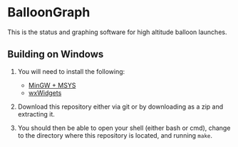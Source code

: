 # BalloonGraph

This is the status and graphing software for high altitude balloon launches.

## Building on Windows

1. You will need to install the following:
    - [MinGW + MSYS](http://www.mingw.org/wiki/Getting_Started)
    - [wxWidgets](http://wiki.wxwidgets.org/Downloading_and_installing_wxWidgets)

2. Download this repository either via git or by downloading as a zip and extracting it.

3. You should then be able to open your shell (either bash or cmd), change to the directory where this repository is located, and running `make`.